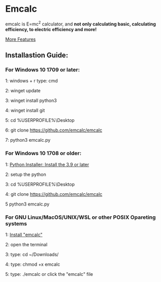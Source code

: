 <h1>Emcalc</h1>

emcalc is E=mc<sup>2</sup> calculator, and <strong>not only calculating basic, calculating efficiency, to electric efficiency and more!</strong>

<a href="https://emcalc.github.io/emcalc/README.md" target="_blank">More Features</a>

<h2>Installastion Guide:</h2>

<h3>For Windows 10 1709 or later:</h3>

1: windows + r type: cmd

2: winget update

3: winget install python3

4: winget install git

5: cd %USERPROFILE%\Desktop

6: git clone https://github.com/emcalc/emcalc

7: python3 emcalc.py

<h3>For Windows 10 1708 or older:</h3>

1: <a href="https://www.python.org/downloads/" target="_blank">Python Installer: Install the 3.9 or later</a>

2: setup the python

3: cd %USERPROFILE%\Desktop

4: git clone https://github.com/emcalc/emcalc

5 python3 emcalc.py

<h3>For GNU Linux/MacOS/UNIX/WSL or other POSIX Opareting systems</h3>

1: <a href="https://github.com/emcalc/emcalc/releases" target="_blank">Install "emcalc"</a>

2: open the terminal

3: type: cd ~/Downloads/

4: type: chmod +x emcalc

5: type: ./emcalc or click the "emcalc" file
